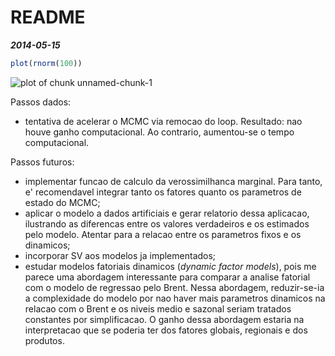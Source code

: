 README
========================================================

***2014-05-15***

```r
plot(rnorm(100))
```

![plot of chunk unnamed-chunk-1](figure/unnamed-chunk-1.png) 


Passos dados:
  - tentativa de acelerar o MCMC via remocao do loop. Resultado: nao houve ganho computacional. Ao contrario, aumentou-se o tempo computacional.

Passos futuros:
  - implementar funcao de calculo da verossimilhanca marginal. Para tanto, e' recomendavel integrar tanto os fatores quanto os parametros de estado do MCMC;
  - aplicar o modelo a dados artificiais e gerar relatorio dessa aplicacao, ilustrando as diferencas entre os valores verdadeiros e os estimados pelo modelo. Atentar para a relacao entre os parametros fixos e os dinamicos;
  - incorporar SV aos modelos ja implementados;
  - estudar modelos fatoriais dinamicos (*dynamic factor models*), pois me parece uma abordagem interessante para comparar a analise fatorial com o modelo de regressao pelo Brent. Nessa abordagem, reduzir-se-ia a complexidade do modelo por nao haver mais parametros dinamicos na relacao com o Brent e os niveis medio e sazonal seriam tratados constantes por simplificacao. O ganho dessa abordagem estaria na interpretacao que se poderia ter dos fatores globais, regionais e dos produtos.
